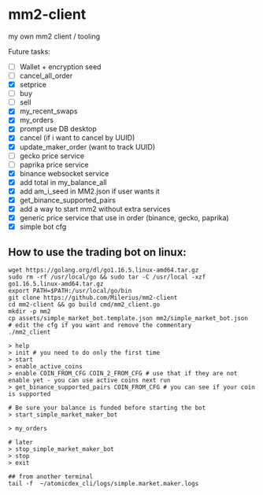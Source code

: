 # mm2-client
my own mm2 client / tooling

Future tasks:

- [ ] Wallet + encryption seed
- [ ] cancel_all_order
- [x] setprice
- [ ] buy
- [ ] sell  
- [x] my_recent_swaps
- [x] my_orders
- [x] prompt use DB desktop
- [x] cancel (if i want to cancel by UUID)
- [x] update_maker_order (want to track UUID)
- [ ] gecko price service
- [ ] paprika price service
- [x] binance websocket service
- [x] add total in my_balance_all
- [x] add am_i_seed in MM2.json if user wants it  
- [x] get_binance_supported_pairs
- [x] add a way to start mm2 without extra services
- [x] generic price service that use in order (binance, gecko, paprika)
- [x] simple bot cfg

## How to use the trading bot on linux:

```
wget https://golang.org/dl/go1.16.5.linux-amd64.tar.gz
sudo rm -rf /usr/local/go && sudo tar -C /usr/local -xzf go1.16.5.linux-amd64.tar.gz
export PATH=$PATH:/usr/local/go/bin
git clone https://github.com/Milerius/mm2-client
cd mm2-client && go build cmd/mm2_client.go
mkdir -p mm2
cp assets/simple_market_bot.template.json mm2/simple_market_bot.json
# edit the cfg if you want and remove the commentary
./mm2_client

> help
> init # you need to do only the first time
> start
> enable_active_coins
> enable COIN_FROM_CFG COIN_2_FROM_CFG # use that if they are not enable yet - you can use active coins next run
> get_binance_supported_pairs COIN_FROM_CFG # you can see if your coin is supported

# Be sure your balance is funded before starting the bot
> start_simple_market_maker_bot

> my_orders

# later
> stop_simple_market_maker_bot
> stop
> exit

## from another terminal
tail -f  ~/atomicdex_cli/logs/simple.market.maker.logs
```
